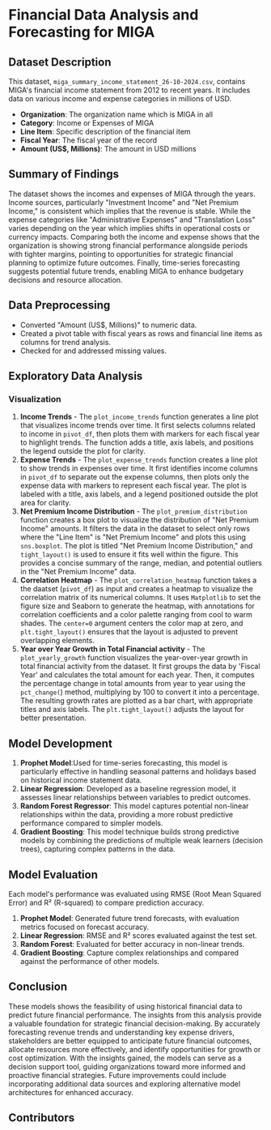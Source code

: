 
# Financial Data Analysis and Forecasting for MIGA

## Dataset Description
This dataset, `miga_summary_income_statement_26-10-2024.csv`, contains MIGA's financial income statement from 2012 to recent years. It includes data on various income and expense categories in millions of USD.

- **Organization**: The organization name which is MIGA in all 
- **Category**: Income or Expenses of MIGA
- **Line Item**: Specific description of the financial item
- **Fiscal Year**: The fiscal year of the record
- **Amount (US$, Millions)**: The amount in USD millions

## Summary of Findings
The dataset shows the incomes and expenses of MIGA through the years. Income sources, particularly "Investment Income" and "Net Premium Income," is consistent which implies that the revenue is stable. While the expense categories like "Administrative Expenses" and "Translation Loss" varies depending on the year which implies shifts in operational costs or currency impacts. Comparing both the income and expense shows that the organization is showing strong financial performance alongside periods with tighter margins, pointing to opportunities for strategic financial planning to optimize future outcomes. Finally, time-series forecasting suggests potential future trends, enabling MIGA to enhance budgetary decisions and resource allocation.

## Data Preprocessing
- Converted "Amount (US$, Millions)" to numeric data.
- Created a pivot table with fiscal years as rows and financial line items as columns for trend analysis.
- Checked for and addressed missing values.

## Exploratory Data Analysis
### Visualization
1. **Income Trends** - The `plot_income_trends` function generates a line plot that visualizes income trends over time. It first selects columns related to income in `pivot_df`, then plots them with markers for each fiscal year to highlight trends. The function adds a title, axis labels, and positions the legend outside the plot for clarity.
2. **Expense Trends** - The `plot_expense_trends` function creates a line plot to show trends in expenses over time. It first identifies income columns in `pivot_df` to separate out the expense columns, then plots only the expense data with markers to represent each fiscal year. The plot is labeled with a title, axis labels, and a legend positioned outside the plot area for clarity. 
3. **Net Premium Income Distribution** - The `plot_premium_distribution` function creates a box plot to visualize the distribution of "Net Premium Income" amounts. It filters the data in the dataset to select only rows where the "Line Item" is "Net Premium Income" and plots this using `sns.boxplot`. The plot is titled "Net Premium Income Distribution," and `tight_layout()` is used to ensure it fits well within the figure. This provides a concise summary of the range, median, and potential outliers in the "Net Premium Income" data.
4. **Correlation Heatmap** - The `plot_correlation_heatmap` function takes a the daatset (`pivot_df`) as input and creates a heatmap to visualize the correlation matrix of its numerical columns. It uses `Matplotlib` to set the figure size and Seaborn to generate the heatmap, with annotations for correlation coefficients and a color palette ranging from cool to warm shades. The `center=0` argument centers the color map at zero, and `plt.tight_layout()` ensures that the layout is adjusted to prevent overlapping elements.
5. **Year over Year Growth in Total Financial activity** - The `plot_yearly_growth` function visualizes the year-over-year growth in total financial activity from the dataset. It first groups the data by 'Fiscal Year' and calculates the total amount for each year. Then, it computes the percentage change in total amounts from year to year using the `pct_change(`) method, multiplying by 100 to convert it into a percentage. The resulting growth rates are plotted as a bar chart, with appropriate titles and axis labels. The `plt.tight_layout()` adjusts the layout for better presentation.

## Model Development
1. **Prophet Model**:Used for time-series forecasting, this model is particularly effective in handling seasonal patterns and holidays based on historical income statement data.
2. **Linear Regression**: Developed as a baseline regression model, it assesses linear relationships between variables to predict outcomes.
3. **Random Forest Regressor**: This model captures potential non-linear relationships within the data, providing a more robust predictive performance compared to simpler models.
4. **Gradient Boosting**: This model technique builds strong predictive models by combining the predictions of multiple weak learners (decision trees), capturing complex patterns in the data.
   
## Model Evaluation
Each model's performance was evaluated using RMSE (Root Mean Squared Error) and R² (R-squared) to compare prediction accuracy.

1. **Prophet Model**: Generated future trend forecasts, with evaluation metrics focused on forecast accuracy.
2. **Linear Regression**: RMSE and R² scores evaluated against the test set.
3. **Random Forest**: Evaluated for better accuracy in non-linear trends.
4. **Gradient Boosting**: Capture complex relationships and compared against the performance of other models.

## Conclusion
These models shows the feasibility of using historical financial data to predict future financial performance. The insights from this analysis provide a valuable foundation for strategic financial decision-making. By accurately forecasting revenue trends and understanding key expense drivers, stakeholders are better equipped to anticipate future financial outcomes, allocate resources more effectively, and identify opportunities for growth or cost optimization. With the insights gained, the models can serve as a decision support tool, guiding organizations toward more informed and proactive financial strategies. Future improvements could include incorporating additional data sources and exploring alternative model architectures for enhanced accuracy.

## Contributors
